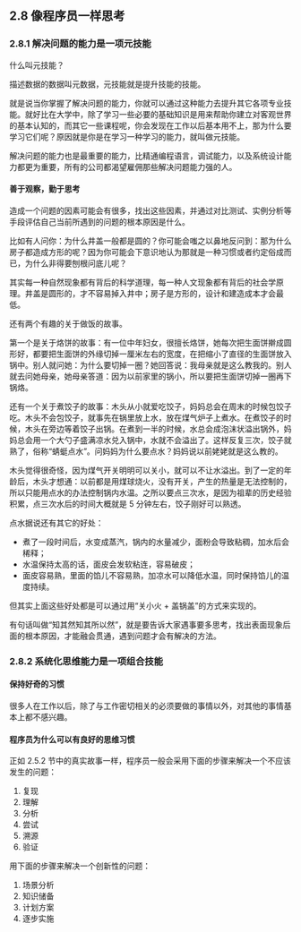 
## 2.8 像程序员一样思考

### 2.8.1 解决问题的能力是一项元技能

什么叫元技能？

描述数据的数据叫元数据，元技能就是提升技能的技能。

就是说当你掌握了解决问题的能力，你就可以通过这种能力去提升其它各项专业技能。就好比在大学中，除了学习一些必要的基础知识是用来帮助你建立对客观世界的基本认知的，而其它一些课程呢，你会发现在工作以后基本用不上，那为什么要学习它们呢？原因就是你是在学习一种学习的能力，就叫做元技能。

解决问题的能力也是最重要的能力，比精通编程语言，调试能力，以及系统设计能力都更为重要，所有的公司都渴望雇佣那些解决问题能力强的人。

#### 善于观察，勤于思考

造成一个问题的因素可能会有很多，找出这些因素，并通过对比测试、实例分析等手段评估自己当前所遇到的问题的根本原因是什么。

比如有人问你：为什么井盖一般都是圆的？你可能会嗤之以鼻地反问到：那为什么房子都造成方形的呢？因为你可能会下意识地认为那就是一种习惯或者约定俗成而已，为什么非得要刨根问底儿呢？

其实每一种自然现象都有背后的科学道理，每一种人文现象都有背后的社会学原理。井盖是圆形的，才不容易掉入井中；房子是方形的，设计和建造成本才会最低。

还有两个有趣的关于做饭的故事。

第一个是关于烙饼的故事：有一位中年妇女，很擅长烙饼，她每次把生面饼擀成圆形好，都要把生面饼的外缘切掉一厘米左右的宽度，在把缩小了直径的生面饼放入锅中。别人就问她：为什么要切掉一圈？她回答说：我母亲就是这么教我的。别人就去问她母亲，她母亲答道：因为以前家里的锅小，所以要把生面饼切掉一圈再下锅烙。

还有一个关于煮饺子的故事：木头从小就爱吃饺子，妈妈总会在周末的时候包饺子吃。木头不会包饺子，就事先在锅里放上水，放在煤气炉子上煮水。在煮饺子的时候，木头在旁边等着饺子出锅。在煮到一半的时候，水总会成泡沫状溢出锅外，妈妈总会用一个大勺子盛满凉水兑入锅中，水就不会溢出了。这样反复三次，饺子就熟了，俗称“蜻蜓点水”。问妈妈为什么要点水？妈妈说以前姥姥就是这么教的。

木头觉得很奇怪，因为煤气开关明明可以关小，就可以不让水溢出。到了一定的年龄后，木头才想通：以前都是用煤球烧火，没有开关，产生的热量是无法控制的，所以只能用点水的办法控制锅内水温。之所以要点三次水，是因为祖辈的历史经验积累，点三次水后的时间大概就是 5 分钟左右，饺子刚好可以熟透。

点水据说还有其它的好处：

- 煮了一段时间后，水变成蒸汽，锅内的水量减少，面粉会导致粘稠，加水后会稀释；
- 水温保持太高的话，面皮会发软粘连，容易破皮；
- 面皮容易熟，里面的馅儿不容易熟，加凉水可以降低水温，同时保持馅儿的温度持续。

但其实上面这些好处都是可以通过用“关小火 + 盖锅盖”的方式来实现的。

有句话叫做“知其然知其所以然”，就是要告诉大家遇事要多思考，找出表面现象后面的根本原因，才能融会贯通，遇到问题才会有解决的方法。

### 2.8.2 系统化思维能力是一项组合技能


#### 保持好奇的习惯

很多人在工作以后，除了与工作密切相关的必须要做的事情以外，对其他的事情基本上都不感兴趣。




#### 程序员为什么可以有良好的思维习惯

正如 2.5.2 节中的真实故事一样，程序员一般会采用下面的步骤来解决一个不应该发生的问题：

1. 复现
2. 理解
3. 分析
4. 尝试
5. 溯源
6. 验证

用下面的步骤来解决一个创新性的问题：

1. 场景分析
2. 知识储备
3. 计划方案
4. 逐步实施
